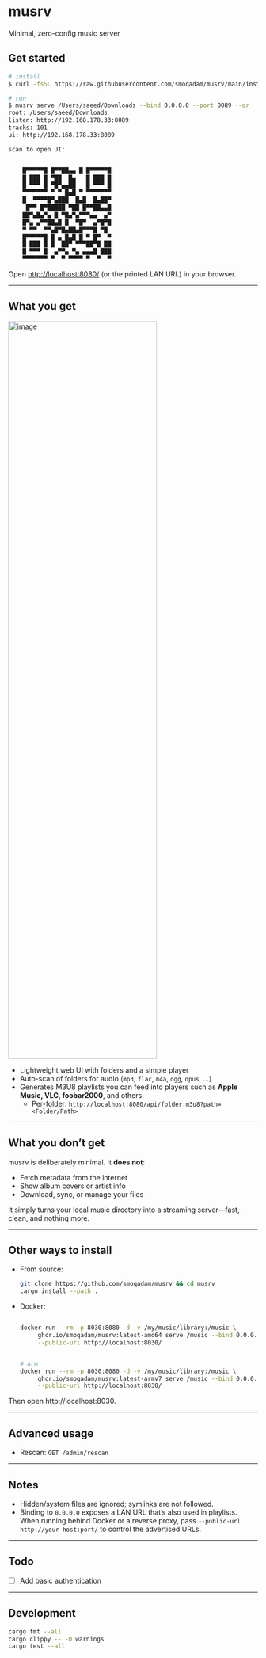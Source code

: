 # musrv

Minimal, zero-config music server

## Get started

```sh
# install
$ curl -fsSL https://raw.githubusercontent.com/smoqadam/musrv/main/install.sh | sh

# run
$ musrv serve /Users/saeed/Downloads --bind 0.0.0.0 --port 8089 --qr
root: /Users/saeed/Downloads
listen: http://192.168.178.33:8089
tracks: 101
ui: http://192.168.178.33:8089

scan to open UI:


    █▀▀▀▀▀█ █▀▀██▄▄ █ █▀▀▀▀▀█
    █ ███ █ ▀██  █▄   █ ███ █
    █ ▀▀▀ █ ▀█▀▄▄██   █ ▀▀▀ █
    ▀▀▀▀▀▀▀ ▀ ▀ █▄█ ▀ ▀▀▀▀▀▀▀
    █  ▀▀▀▀█▀▄███  █▄█  █▄██▀
     █▀▀ █▀█████ ▀██ █▀▀██▄▄█
    ██▀▄█▄▀▄ █ ▀█▄▀▄▀▀▀▄▄  ▄▀
    █▀▄ ▄▀▀██▄█ █  ▀█▀  ▄▀█▀█
    ▀ ▀▀  ▀▀▄█▀█▄██▄█▀▀▀█ ▀█
    █▀▀▀▀▀█ █ ▄ █▄█ █ ▀ █▀  ▀
    █ ███ █ █  ██▀ ▀▀▀██▀█ ██
    █ ▀▀▀ █  ▄▀▀▄ ▀▄ ▄▄▄█ ███
    ▀▀▀▀▀▀▀ ▀  ▀ ▀▀▀▀ ▀  ▀  ▀


```

Open [http://localhost:8080/](http://localhost:8080/) (or the printed LAN URL) in your browser.

---

## What you get

<img width="300" height="1490" alt="image" src="https://github.com/user-attachments/assets/7a75a267-a7d9-43dd-bbb7-37a6eca17ba0" />


* Lightweight web UI with folders and a simple player
* Auto-scan of folders for audio (`mp3`, `flac`, `m4a`, `ogg`, `opus`, …)
* Generates M3U8 playlists you can feed into players such as **Apple Music, VLC, foobar2000**, and others:
     - Per-folder: `http://localhost:8080/api/folder.m3u8?path=<Folder/Path>`

---

## What you don’t get

musrv is deliberately minimal. It **does not**:

* Fetch metadata from the internet
* Show album covers or artist info
* Download, sync, or manage your files

It simply turns your local music directory into a streaming server—fast, clean, and nothing more.

---

## Other ways to install

* From source:

  ```sh
  git clone https://github.com/smoqadam/musrv && cd musrv
  cargo install --path .
  ```

* Docker:

  ```sh
  
  docker run --rm -p 8030:8080 -d -v /my/music/library:/music \
       ghcr.io/smoqadam/musrv:latest-amd64 serve /music --bind 0.0.0.0 \
       --public-url http://localhost:8030/


  # arm
  docker run --rm -p 8030:8080 -d -v /my/music/library:/music \
       ghcr.io/smoqadam/musrv:latest-armv7 serve /music --bind 0.0.0.0 \
       --public-url http://localhost:8030/

  ```

Then open http://localhost:8030.

---

## Advanced usage

* Rescan: `GET /admin/rescan`

---

## Notes

* Hidden/system files are ignored; symlinks are not followed.
* Binding to `0.0.0.0` exposes a LAN URL that’s also used in playlists. When running behind Docker or a reverse proxy, pass `--public-url http://your-host:port/` to control the advertised URLs.

---

## Todo
- [ ] Add basic authentication
---

## Development

```sh
cargo fmt --all
cargo clippy -- -D warnings
cargo test --all
```
